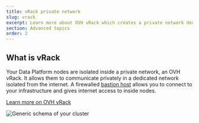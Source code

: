 ```yaml
---
title: vRack private network
slug: vrack
excerpt: Learn more about OVH vRack which creates a private network dedicated to your Analytics Data Platform
section: Advanced topics
order: 2
---
```


## What is vRack
Your Data Platform nodes are isolated inside a private network, an OVH vRack. It allows
them to communicate privately in a dedicated network isolated from the internet.
A firewalled [bastion host](../connect-using-ssh/guide.en-gb.md) allows you to
connect to your infrastructure and gives internet access to inside nodes.

[Learn more on OVH vRack](https://docs.ovh.com/gb/en/public-cloud/public-cloud-vrack/)

![Generic schema of your cluster](images/analytics_schema.png)